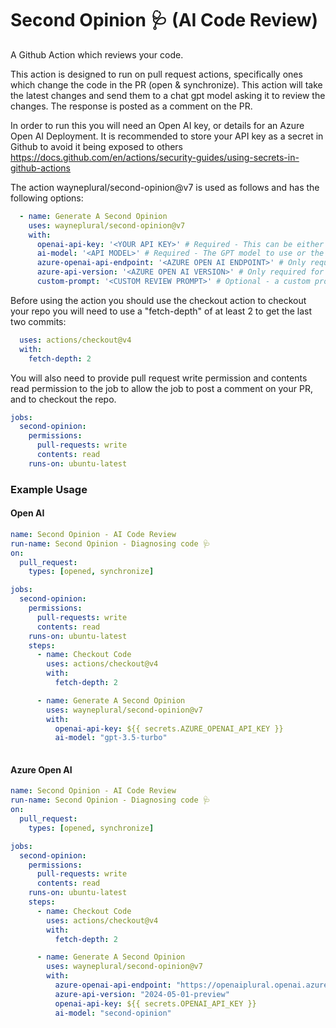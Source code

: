 # Second Opinion 🩺 (AI Code Review)

A Github Action which reviews your code.

This action is designed to run on pull request actions, specifically ones which change the code in the PR (open & synchronize).
This action will take the latest changes and send them to a chat gpt model asking it to review the changes.
The response is posted as a comment on the PR.

In order to run this you will need an Open AI key, or details for an Azure Open AI Deployment.
It is recommended to store your API key as a secret in Github to avoid it being exposed to others 
https://docs.github.com/en/actions/security-guides/using-secrets-in-github-actions


The action wayneplural/second-opinion@v7
is used as follows and has the following options:

```yaml
  - name: Generate A Second Opinion
    uses: wayneplural/second-opinion@v7
    with:
      openai-api-key: '<YOUR API KEY>' # Required - This can be either an Open AI key or Azure Open AI key if using Azure
      ai-model: '<API MODEL>' # Required - The GPT model to use or the deployment model if using an Azure deployment
      azure-openai-api-endpoint: '<AZURE OPEN AI ENDPOINT>' # Only required for Azure Open AI deployments
      azure-api-version: '<AZURE OPEN AI VERSION>' # Only required for Azure Open AI deployemnts
      custom-prompt: '<CUSTOM REVIEW PROMPT>' # Optional - a custom prompt to provide as the review prompt.
```

Before using the action you should use the checkout action to checkout your repo you will need to use a "fetch-depth" of at least 2 to get the last two commits:

```yaml
  uses: actions/checkout@v4
  with:
    fetch-depth: 2
```

You will also need to provide pull request write permission and contents read permission to the job to allow the job to post a comment on your PR, and to checkout the repo.

```yaml
jobs:
  second-opinion:
    permissions:
      pull-requests: write
      contents: read
    runs-on: ubuntu-latest
```


### Example Usage

#### Open AI

```yaml
name: Second Opinion - AI Code Review
run-name: Second Opinion - Diagnosing code 🩺
on: 
  pull_request:
    types: [opened, synchronize]

jobs:
  second-opinion:
    permissions:
      pull-requests: write
      contents: read
    runs-on: ubuntu-latest
    steps:
      - name: Checkout Code
        uses: actions/checkout@v4
        with:
          fetch-depth: 2

      - name: Generate A Second Opinion
        uses: wayneplural/second-opinion@v7
        with:
          openai-api-key: ${{ secrets.AZURE_OPENAI_API_KEY }}
          ai-model: "gpt-3.5-turbo"
      
```

#### Azure Open AI

```yaml
name: Second Opinion - AI Code Review
run-name: Second Opinion - Diagnosing code 🩺
on: 
  pull_request:
    types: [opened, synchronize]

jobs:
  second-opinion:
    permissions:
      pull-requests: write
      contents: read
    runs-on: ubuntu-latest
    steps:
      - name: Checkout Code
        uses: actions/checkout@v4
        with:
          fetch-depth: 2

      - name: Generate A Second Opinion
        uses: wayneplural/second-opinion@v7
        with:
          azure-openai-api-endpoint: "https://openaiplural.openai.azure.com/"
          azure-api-version: "2024-05-01-preview"
          openai-api-key: ${{ secrets.OPENAI_API_KEY }}
          ai-model: "second-opinion"
```